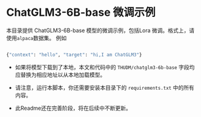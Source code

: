 # ChatGLM3-6B-base 微调示例

本目录提供 ChatGLM3-6B-base 模型的微调示例，包括Lora 微调。格式上，请使用`alpaca`数据集。
例如
```bash

{"context": "hello", "target": "hi,I am ChatGLM3"}

```

+ 如果将模型下载到了本地，本文和代码中的 `THUDM/chatglm3-6b-base` 字段均应替换为相应地址以从本地加载模型。

+ 请注意，运行本脚本，你还需要安装本目录下的 `requirements.txt` 中的所有内容。

+ 此Readme还在完善阶段，将在后续中不断更新。
